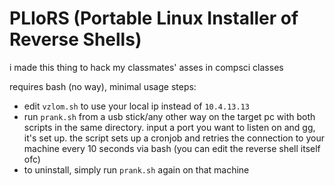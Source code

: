 # PLIoRS (Portable Linux Installer of Reverse Shells)

i made this thing to hack my classmates' asses in compsci classes

requires bash (no way), minimal usage steps:
- edit `vzlom.sh` to use your local ip instead of `10.4.13.13`
- run `prank.sh` from a usb stick/any other way on the target pc with both scripts in the same directory. input a port you want to listen on and gg, it's set up. the script sets up a cronjob and retries the connection to your machine every 10 seconds via bash (you can edit the reverse shell itself ofc)
- to uninstall, simply run `prank.sh` again on that machine

